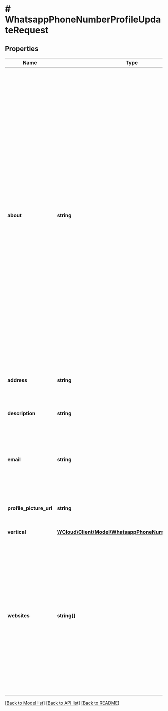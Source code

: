 # # WhatsappPhoneNumberProfileUpdateRequest

## Properties

Name | Type | Description | Notes
------------ | ------------- | ------------- | -------------
**about** | **string** | The business&#39;s **About** text. This text appears in the business&#39;s profile, beneath its profile image, phone number, and contact buttons. - String cannot be empty. - Strings must be between 1 and 139 characters. - Rendered emojis are supported however their unicode values are not. Emoji unicode values must be Java- or JavaScript-escape encoded. - Hyperlinks can be included but will not render as clickable links. - Markdown is not supported. | [optional]
**address** | **string** | Address of the business. Character limit 256. | [optional]
**description** | **string** | Description of the business. Character limit 512. | [optional]
**email** | **string** | The contact email address (in valid email format) of the business. Character limit 128. | [optional]
**profile_picture_url** | **string** | URL of the profile picture that was uploaded to Meta. | [optional]
**vertical** | [**\YCloud\Client\Model\WhatsappPhoneNumberProfileVertical**](WhatsappPhoneNumberProfileVertical.md) |  | [optional]
**websites** | **string[]** | The URLs associated with the business. For instance, a website, Facebook Page, or Instagram. You must include the http:// or https:// portion of the URL. There is a maximum of 2 websites with a maximum of 255 characters each. | [optional]

[[Back to Model list]](../../README.md#models) [[Back to API list]](../../README.md#endpoints) [[Back to README]](../../README.md)
